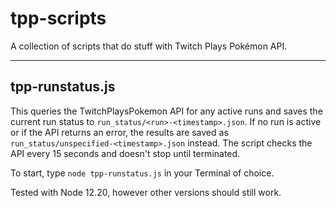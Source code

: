 # tpp-scripts
A collection of scripts that do stuff with Twitch Plays Pokémon API.

***

## tpp-runstatus.js

This queries the TwitchPlaysPokemon API for any active runs and saves the current run status to `run_status/<run>-<timestamp>.json`.  If no run is active or if the API returns an error, the results are saved as `run_status/unspecified-<timestamp>.json` instead.  The script checks the API every 15 seconds and doesn't stop until terminated.

To start, type `node tpp-runstatus.js` in your Terminal of choice.

Tested with Node 12.20, however other versions should still work.